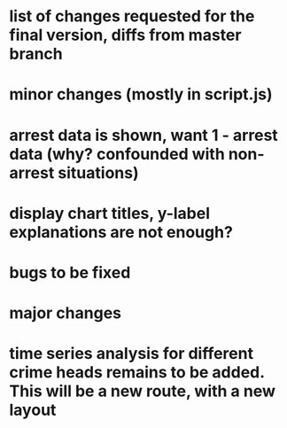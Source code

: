 # list of changes requested for the final version, diffs from master branch

# minor changes (mostly in script.js)

# arrest data is shown, want 1 - arrest data (why? confounded with non-arrest situations)
# display chart titles, y-label explanations are not enough?

# bugs to be fixed

# major changes

# time series analysis for different crime heads remains to be added. This will be a new route, with a new layout 

